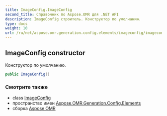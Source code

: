 ```yaml
---
title: ImageConfig.ImageConfig
second_title: Справочник по Aspose.OMR для .NET API
description: ImageConfig строитель. Конструктор по умолчанию.
type: docs
weight: 10
url: /ru/net/aspose.omr.generation.config.elements/imageconfig/imageconfig/
---
```

## ImageConfig constructor

Конструктор по умолчанию.

```csharp
public ImageConfig()
```

### Смотрите также

* class [ImageConfig](../)
* пространство имен [Aspose.OMR.Generation.Config.Elements](../../imageconfig/)
* сборка [Aspose.OMR](../../../)


